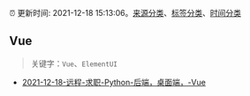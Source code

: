:alarm_clock: 更新时间: 2021-12-18 15:13:06。[来源分类](../README.md)、[标签分类](../TAGS.md)、[时间分类](../TIMELINE.md)

## Vue


> 关键字：`Vue`、`ElementUI`



- [2021-12-18-远程-求职-Python-后端，桌面端，-Vue](https://www.v2ex.com/t/823003) 